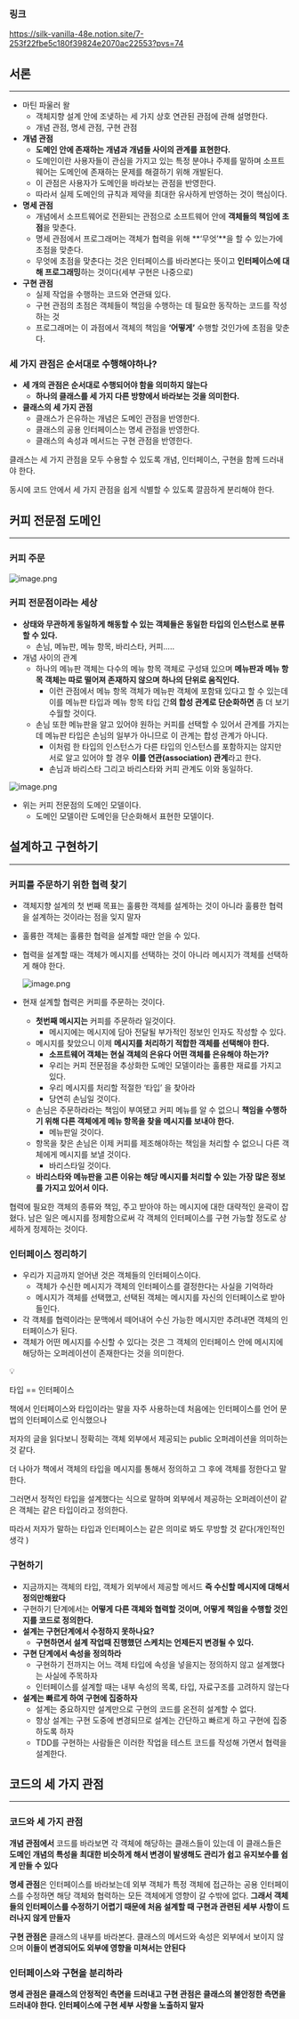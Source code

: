 ### 링크

https://silk-vanilla-48e.notion.site/7-253f22fbe5c180f39824e2070ac22553?pvs=74

## 서론

---

- 마틴 파울러 왈
    - 객체지향 설계 안에 조냊하는 세 가지 상호 연관된 관점에 관해 설명한다.
    - 개념 관점, 명세 관점, 구현 관점
- **개념 관점**
    - **도메인 안에 존재하는 개념과 개념들 사이의 관계를 표현한다.**
    - 도메인이란 사용자들이 관심을 가지고 있는 특정 분야나 주제를 말하며 소프트웨어는 도메인에 존재하는 문제를 해결하기 위해 개발된다.
    - 이 관점은 사용자가 도메인을 바라보는 관점을 반영한다.
    - 따라서 실제 도메인의 규칙과 제약을 최대한 유사하게 반영하는 것이 핵심이다.
- **명세 관점**
    - 개념에서 소프트웨어로 전환되는 관점으로 소프트웨어 안에 **객체들의 책임에 초점**을 맞춘다.
    - 명세 관점에서 프로그래머는 객체가 협력을 위해 **‘무엇’**을 할 수 있는가에 초점을 맞춘다.
    - 무엇에 초점을 맞춘다는 것은 인터페이스를 바라본다는 뜻이고 **인터페이스에 대해 프로그래밍**하는 것이다(세부 구현은 나중으로)
- **구현 관점**
    - 실제 작업을 수행하는 코드와 연관돼 있다.
    - 구현 관점의 초점은 객체들이 책임을 수행하는 데 필요한 동작하는 코드를 작성하는 것
    - 프로그래머는 이 과점에서 객체의 책임을 **‘어떻게’** 수행할 것인가에 초점을 맞춘다.

### 세 가지 관점은 순서대로 수행해야하나?

- **세 개의 관점은 순서대로 수행되어야 함을 의미하지 않는다**
    - **하나의 클래스를 세 가지 다른 방향에서 바라보는 것을 의미한다.**
- **클래스의 세 가지 관점**
    - 클래스가 은유하는 개념은 도메인 관점을 반영한다.
    - 클래스의 공용 인터페이스는 명세 관점을 반영한다.
    - 클래스의 속성과 메서드는 구현 관점을 반영한다.

클래스는 세 가지 관점을 모두 수용할 수 있도록 개념, 인터페이스, 구현을 함께 드러내야 한다.

동시에 코드 안에서 세 가지 관점을 쉽게 식별할 수 있도록 깔끔하게 분리해야 한다.

## 커피 전문점 도메인

---

### 커피 주문

![image.png](attachment:a8fda0e7-c14a-4e77-9eaf-298dbb7a84ea:image.png)

### 커피 전문점이라는 세상

- **상태와 무관하게 동일하게 해동할 수 있는 객체들은 동일한 타입의 인스턴스로 분류할 수 있다.**
    - 손님, 메뉴판, 메뉴 항목, 바리스타, 커피…..
- 개념 사이의 관계
    - 하나의 메뉴판 객체는 다수의 메뉴 항목 객체로 구성돼 있으며 **메뉴판과 메뉴 항목 객체는 따로 떨어져 존재하지 않으며 하나의 단위로 움직인다.**
        - 이런 관점에서 메뉴 항목 객체가 메뉴판 객체에 포함돼 있다고 할 수 있는데 이를 메뉴판 타입과 메뉴 항목 타입 간**의 합성 관계로 단순화하면** 좀 더 보기 수월할 것이다.
    - 손님 또한 메뉴판을 알고 있어야 원하는 커피를 선택할 수 있어서 관계를 가지는데 메뉴판 타입은 손님의 일부가 아니므로 이 관계는 합성 관계가 아니다.
        - 이처럼 한 타입의 인스턴스가 다른 타입의 인스턴스를 포함하지는 않지만 서로 알고 있어야 할 경우 **이를 연관(association) 관계**라고 한다.
        - 손님과 바리스타 그리고 바리스타와 커피 관계도 이와 동일하다.

![image.png](attachment:851e6683-9d16-48dc-9a6f-cd54b2451760:image.png)

- 위는 커피 전문점의 도메인 모델이다.
    - 도메인 모델이란 도메인을 단순화해서 표현한 모델이다.

## 설계하고 구현하기

---

### 커피를 주문하기 위한 협력 찾기

- 객체지향 설계의 첫 번째 목표는 훌륭한 객체를 설계하는 것이 아니라 훌륭한 협력을 설계하는 것이라는 점을 잊지 말자
- 훌륭한 객체는 훌륭한 협력을 설계할 때만 얻을 수 있다.
- 협력을 설계할 때는 객체가 메시지를 선택하는 것이 아니라 메시지가 객체를 선택하게 해야 한다.
    
    ![image.png](attachment:fab52081-1a4b-4011-9c30-7cf4f4550ecf:image.png)
    
- 현재 설계할 협력은 커피를 주문하는 것이다.
    - **첫번째 메시지는** 커피를 주문하라 일것이다.
        - 메시지에는 메시지에 담아 전달될 부가적인 정보인 인자도 작성할 수 있다.
    - 메시지를 찾았으니 이제 **메시지를 처리하기 적합한 객체를 선택해야 한다.**
        - **소프트웨어 객체는 현실 객체의 은유다 어떤 객체를 은유해야 하는가?**
        - 우리는 커피 전문점을 추상화한 도메인 모델이라는 훌륭한 재료를 가지고 있다.
        - 우리 메시지를 처리할 적절한 ‘타입’ 을 찾아라
        - 당연히 손님일 것이다.
    - 손님은 주문하라라는 책임이 부여됐고 커피 메뉴를 알 수 없으니 **책임을 수행하기 위해 다른 객체에게 메뉴 항목을 찾을 메시지를 보내야 한다.**
        - 메뉴판일 것이다.
    - 항목을 찾은 손님은 이제 커피를 제조해야하는 책임을 처리할 수 없으니 다른 객체에게 메시지를 보낼 것이다.
        - 바리스타일 것이다.
    - **바리스타와 메뉴판을 고른 이유는 해당 메시지를 처리할 수 있는 가장 많은 정보를 가지고 있어서 이다.**

협력에 필요한 객체의 종류와 책임, 주고 받아야 하는 메시지에 대한 대략적인 윤곽이 잡혔다. 남은 일은 메시지를 정제함으로써 각 객체의 인터페이스를 구현 가능할 정도로 상세하게 정제하는 것이다. 

### 인터페이스 정리하기

- 우리가 지금까지 얻어낸 것은 객체들의 인터페이스이다.
    - 객체가 수신한 메시지가 객체의 인터페이스를 결정한다는 사실을 기억하라
    - 메시지가 객체를 선택했고, 선택된 객체는 메시지를 자신의 인터페이스로 받아들인다.
- 각 객체를 협력이라는 문맥에서 떼어내어 수신 가능한 메시지만 추려내면 객체의 인터페이스가 된다.
- 객체가 어떤 메시지를 수신할 수 있다는 것은 그 객체의 인터페이스 안에 메시지에 해당하는 오퍼레이션이 존재한다는 것을 의미한다.

<aside>
💡

타입 == 인터페이스

책에서 인터페이스와 타입이라는 말을 자주 사용하는데 처음에는 인터페이스를 언어 문법의 인터페이스로 인식했으나

저자의 글을 읽다보니 정확히는 객체 외부에서 제공되는 public 오퍼레이션을 의미하는 것 같다.

더 나아가 책에서 객체의 타입을 메시지를 통해서 정의하고 그 후에 객체를 정한다고 말한다.

그러면서 정적인 타입을 설계했다는 식으로 말하며 외부에서 제공하는 오퍼레이션이 같은 객체는 같은 타입이라고 정의한다.

따라서 저자가 말하는 타입과 인터페이스는 같은 의미로 봐도 무방할 것 같다(개인적인 생각 )

</aside>

### 구현하기

- 지금까지는 객체의 타입, 객체가 외부에서 제공할 메서드 **즉 수신할 메시지에 대해서 정의만해왔다**
- 구현하기 단계에서는 **어떻게 다른 객체와 협력할 것이며, 어떻게 책임을 수행할 것인지를 코드로 정의한다.**
- **설계는 구현단계에서 수정하지 못하나요?**
    - **구현하면서 설계 작업때 진행했던 스케치는 언제든지 변경될 수 있다.**
- **구현 단계에서 속성을 정의하라**
    - 구현하기 전까지는 어느 객체 타입에 속성을 넣을지는 정의하지 않고 설계했다는 사실에 주목하자
    - 인터페이스를 설계할 때는 내부 속성의 목록, 타입, 자료구조를 고려하지 않는다
- **설계는 빠르게 하여 구현에 집중하자**
    - 설계는 중요하지만 설계만으로 구현의 코드를 온전히 설계할 수 없다.
    - 항상 설계는 구현 도중에 변경되므로 설계는 간단하고 빠르게 하고 구현에 집중하도록 하자
    - TDD를 구현하는 사람들은 이러한 작업을 테스트 코드를 작성해 가면서 협력을 설계한다.

## 코드의 세 가지 관점

---

### 코드와 세 가지 관점

**개념 관점에서** 코드를 바라보면 각 객체에 해당하는 클래스들이 있는데 이 클래스들은 **도메인 개념의 특성을** **최대한 비슷하게 해서 변경이 발생해도 관리가 쉽고 유지보수를 쉽게 만들 수 있다**

**명세 관점**은 인터페이스를 바라보는데 외부 객체가 특정 객체에 접근하는 공용 인터페이스를 수정하면 해당 객체와 협력하는 모든 객체에게 영향이 갈 수밖에 없다. **그래서 객체들의 인터페이스를 수정하기 어렵기 때문에 처음 설계할 때 구현과 관련된 세부 사항이 드러나지 않게 만들자**

**구현 관점은** 클래스의 내부를 바라본다. 클래스의 메서드와 속성은 외부에서 보이지 않으며 **이들이 변경되어도 외부에 영향을 미쳐서는 안된다**

### 인터페이스와 구현을 분리하라

**명세 관점은 클래스의 안정적인 측면을 드러내고 구현 관점은 클래스의 불안정한 측면을 드러내야 한다. 인터페이스에 구현 세부 사항을 노출하지 말자**
